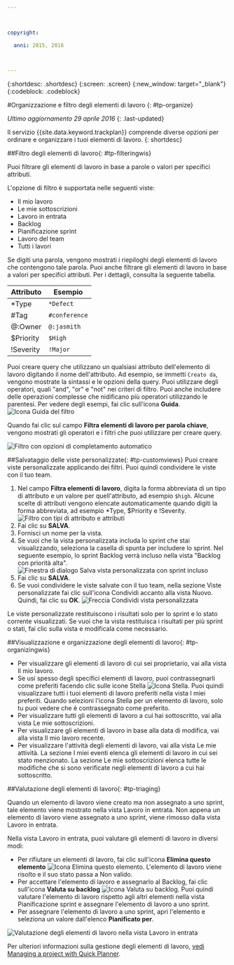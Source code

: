 ```yaml
---

 

copyright:

  anni: 2015, 2016

 

---
```


{:shortdesc: .shortdesc}
{:screen: .screen}
{:new_window: target="_blank"}
{:codeblock: .codeblock}

#Organizzazione e filtro degli elementi di lavoro {: #tp-organize}  

*Ultimo aggiornamento 29 aprile 2016*
{: .last-updated}

Il servizio {{site.data.keyword.trackplan}} comprende diverse opzioni per ordinare e organizzare i tuoi elementi di lavoro.
{: shortdesc}

##Filtro degli elementi di lavoro{: #tp-filteringwis}

Puoi filtrare gli elementi di lavoro in base a parole o valori per specifici attributi. 

L'opzione di filtro è supportata nelle seguenti viste:   
- Il mio lavoro
- Le mie sottoscrizioni
- Lavoro in entrata
- Backlog
- Pianificazione sprint
- Lavoro del team
- Tutti i lavori

Se digiti una parola, vengono mostrati i riepiloghi degli elementi di lavoro che contengono tale parola. Puoi anche filtrare gli elementi di lavoro in base a valori per specifici attributi. Per i dettagli, consulta la seguente tabella.

| Attributo |Esempio | 
|-------|-------|
|*Type  | `*Defect` |
|#Tag  | `#conference`| 
|@:Owner  | `@:jasmith`|
|$Priority|`$High`|
|!Severity|`!Major`|       
   

Puoi creare query che utilizzano un qualsiasi attributo dell'elemento di lavoro digitando il nome dell'attributo. Ad esempio, se immetti `Creato da`, vengono mostrate la sintassi e le opzioni della query. Puoi utilizzare degli operatori, quali "and", "or" e "not" nei criteri di filtro. Puoi anche includere delle operazioni complesse che nidificano più operatori utilizzando le parentesi. Per vedere degli esempi, fai clic sull'icona **Guida**.
![Icona Guida del filtro](images/filter_helpicon.png)

Quando fai clic sul campo **Filtra elementi di lavoro per parola chiave**, vengono mostrati gli operatori e i filtri che puoi utilizzare per creare query.

![Filtro con opzioni di completamento automatico](images/filterMenu2.png)

##Salvataggio delle viste personalizzate{: #tp-customviews}
Puoi creare viste personalizzate applicando dei filtri. Puoi quindi condividere le viste con il tuo team.    

1. Nel campo **Filtra elementi di lavoro**, digita la forma abbreviata di un tipo di attributo e un valore per quell'attributo, ad esempio `$high`. Alcune scelte di attributi vengono elencate automaticamente quando digiti la forma abbreviata, ad esempio *Type, $Priority e !Severity.
![Filtro con tipi di attributo e attributi](images/filterAttributes.png)
2. Fai clic su **SALVA**.
3. Fornisci un nome per la vista. 
4. Se vuoi che la vista personalizzata includa lo sprint che stai visualizzando, seleziona la casella di spunta per includere lo sprint. Nel seguente esempio, lo sprint Backlog verrà incluso nella vista "Backlog con priorità alta".
![Finestra di dialogo Salva vista personalizzata con sprint incluso](images/filterIncludeSprints.png)
5. Fai clic su **SALVA**. 
6. Se vuoi condividere le viste salvate con il tuo team, nella sezione Viste personalizzate fai clic sull'icona Condividi accanto alla vista Nuovo. Quindi, fai clic su **OK**.
![Freccia Condividi vista personalizzata](images/filterShare.png)

Le viste personalizzate restituiscono i risultati solo per lo sprint e lo stato corrente visualizzati. Se vuoi che la vista restituisca i risultati per più sprint o stati, fai clic sulla vista e modificala come necessario.

##Visualizzazione e organizzazione degli elementi di lavoro{: #tp-organizingwis}

- Per visualizzare gli elementi di lavoro di cui sei proprietario, vai alla vista Il mio lavoro. 
- Se usi spesso degli specifici elementi di lavoro, puoi contrassegnarli come preferiti facendo clic sulle icone Stella <img class="inline"  src="./images/star.gif" alt="Icona Stella">. Puoi quindi visualizzare tutti i tuoi elementi di lavoro preferiti nella vista I miei preferiti. Quando selezioni l'icona Stella per un elemento di lavoro, solo tu puoi vedere che è contrassegnato come preferito.  
- Per visualizzare tutti gli elementi di lavoro a cui hai sottoscritto, vai alla vista Le mie sottoscrizioni.
- Per visualizzare gli elementi di lavoro in base alla data di modifica, vai alla vista Il mio lavoro recente.
- Per visualizzare l'attività degli elementi di lavoro, vai alla vista Le mie attività. La sezione I miei eventi elenca gli elementi di lavoro in cui sei stato menzionato. La sezione Le mie sottoscrizioni elenca tutte le modifiche che si sono verificate negli elementi di lavoro a cui hai sottoscritto. 

##Valutazione degli elementi di lavoro{: #tp-triaging}

Quando un elemento di lavoro viene creato ma non assegnato a uno sprint, tale elemento viene mostrato nella vista Lavoro in entrata.
Non appena un elemento di lavoro viene assegnato a uno sprint, viene rimosso dalla vista Lavoro in entrata.

Nella vista Lavoro in entrata, puoi valutare gli elementi di lavoro in diversi modi: 
- Per rifiutare un elementi di lavoro, fai clic sull'icona **Elimina questo elemento** <img class="inline"  src="./images/trash.gif" alt="Icona Elimina questo elemento">. L'elemento di lavoro viene risolto e il suo stato passa a Non valido.
- Per accettare l'elemento di lavoro e assegnarlo al Backlog, fai clic sull'icona **Valuta su backlog** <img  class="inline" src="./images/triage.gif" alt="Icona Valuta su backlog">. Puoi quindi valutare l'elemento di lavoro rispetto agli altri elementi nella vista Pianificazione sprint e assegnare l'elemento di lavoro a uno sprint.
- Per assegnare l'elemento di lavoro a uno sprint, apri l'elemento e seleziona un valore dall'elenco **Pianificato per**.

![Valutazione degli elementi di lavoro nella vista Lavoro in entrata](images/incoming_work_attributes.png)  

Per ulteriori informazioni sulla gestione degli elementi di lavoro, [vedi Managing a project with Quick Planner](http://www.ibm.com/support/knowledgecenter/SSYMRC_6.0.1/com.ibm.team.concert.tutorial.doc/topics/tut_quick_planner_lesson.html).
